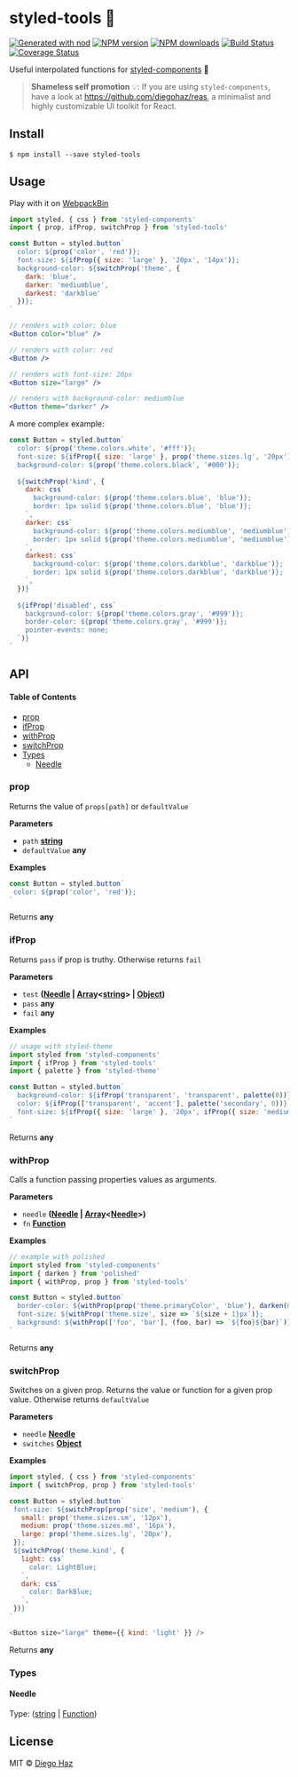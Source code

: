 # styled-tools 💅

[![Generated with nod](https://img.shields.io/badge/generator-nod-2196F3.svg?style=flat-square)](https://github.com/diegohaz/nod)
[![NPM version](https://img.shields.io/npm/v/styled-tools.svg?style=flat-square)](https://npmjs.org/package/styled-tools)
[![NPM downloads](https://img.shields.io/npm/dm/styled-tools.svg?style=flat-square)](https://npmjs.org/package/styled-tools)
[![Build Status](https://img.shields.io/travis/diegohaz/styled-tools/master.svg?style=flat-square)](https://travis-ci.org/diegohaz/styled-tools) [![Coverage Status](https://img.shields.io/codecov/c/github/diegohaz/styled-tools/master.svg?style=flat-square)](https://codecov.io/gh/diegohaz/styled-tools/branch/master)

Useful interpolated functions for [styled-components](https://github.com/styled-components/styled-components) 💅

> **Shameless self promotion** 💡: If you are using `styled-components`, have a look at <https://github.com/diegohaz/reas>, a minimalist and highly customizable UI toolkit for React.

## Install

    $ npm install --save styled-tools

## Usage

Play with it on [WebpackBin](https://www.webpackbin.com/bins/-Kel3KgddZSrD5oK0fIk)

```jsx
import styled, { css } from 'styled-components'
import { prop, ifProp, switchProp } from 'styled-tools'

const Button = styled.button`
  color: ${prop('color', 'red')};
  font-size: ${ifProp({ size: 'large' }, '20px', '14px')};
  background-color: ${switchProp('theme', {
    dark: 'blue', 
    darker: 'mediumblue', 
    darkest: 'darkblue' 
  })};
`

// renders with color: blue
<Button color="blue" />

// renders with color: red
<Button />

// renders with font-size: 20px
<Button size="large" />

// renders with background-color: mediumblue
<Button theme="darker" />
```

A more complex example:

```jsx
const Button = styled.button`
  color: ${prop('theme.colors.white', '#fff')};
  font-size: ${ifProp({ size: 'large' }, prop('theme.sizes.lg', '20px'), prop('theme.sizes.md', '14px'))};
  background-color: ${prop('theme.colors.black', '#000')};
  
  ${switchProp('kind', {
    dark: css`
      background-color: ${prop('theme.colors.blue', 'blue')};
      border: 1px solid ${prop('theme.colors.blue', 'blue')};
    `,
    darker: css`
      background-color: ${prop('theme.colors.mediumblue', 'mediumblue')};
      border: 1px solid ${prop('theme.colors.mediumblue', 'mediumblue')};
    `,
    darkest: css`
      background-color: ${prop('theme.colors.darkblue', 'darkblue')};
      border: 1px solid ${prop('theme.colors.darkblue', 'darkblue')};
    `,
  })}
  
  ${ifProp('disabled', css`
    background-color: ${prop('theme.colors.gray', '#999')};
    border-color: ${prop('theme.colors.gray', '#999')};
    pointer-events: none;
  `)}
`
```

## API

<!-- Generated by documentation.js. Update this documentation by updating the source code. -->

#### Table of Contents

-   [prop](#prop)
-   [ifProp](#ifprop)
-   [withProp](#withprop)
-   [switchProp](#switchprop)
-   [Types](#types)
    -   [Needle](#needle)

### prop

Returns the value of `props[path]` or `defaultValue`

**Parameters**

-   `path` **[string](https://developer.mozilla.org/docs/Web/JavaScript/Reference/Global_Objects/String)** 
-   `defaultValue` **any** 

**Examples**

```javascript
const Button = styled.button`
 color: ${prop('color', 'red')};
`
```

Returns **any** 

### ifProp

Returns `pass` if prop is truthy. Otherwise returns `fail`

**Parameters**

-   `test` **([Needle](#needle) \| [Array](https://developer.mozilla.org/docs/Web/JavaScript/Reference/Global_Objects/Array)&lt;[string](https://developer.mozilla.org/docs/Web/JavaScript/Reference/Global_Objects/String)> | [Object](https://developer.mozilla.org/docs/Web/JavaScript/Reference/Global_Objects/Object))** 
-   `pass` **any** 
-   `fail` **any** 

**Examples**

```javascript
// usage with styled-theme
import styled from 'styled-components'
import { ifProp } from 'styled-tools'
import { palette } from 'styled-theme'

const Button = styled.button`
  background-color: ${ifProp('transparent', 'transparent', palette(0))};
  color: ${ifProp(['transparent', 'accent'], palette('secondary', 0))};
  font-size: ${ifProp({ size: 'large' }, '20px', ifProp({ size: 'medium' }, '16px', '12px'))};
`
```

Returns **any** 

### withProp

Calls a function passing properties values as arguments.

**Parameters**

-   `needle` **([Needle](#needle) \| [Array](https://developer.mozilla.org/docs/Web/JavaScript/Reference/Global_Objects/Array)&lt;[Needle](#needle)>)** 
-   `fn` **[Function](https://developer.mozilla.org/docs/Web/JavaScript/Reference/Statements/function)** 

**Examples**

```javascript
// example with polished
import styled from 'styled-components'
import { darken } from 'polished'
import { withProp, prop } from 'styled-tools'

const Button = styled.button`
  border-color: ${withProp(prop('theme.primaryColor', 'blue'), darken(0.5))};
  font-size: ${withProp('theme.size', size => `${size + 1}px`)};
  background: ${withProp(['foo', 'bar'], (foo, bar) => `${foo}${bar}`)};
`
```

Returns **any** 

### switchProp

Switches on a given prop. Returns the value or function for a given prop value.
Otherwise returns `defaultValue`

**Parameters**

-   `needle` **[Needle](#needle)** 
-   `switches` **[Object](https://developer.mozilla.org/docs/Web/JavaScript/Reference/Global_Objects/Object)** 

**Examples**

```javascript
import styled, { css } from 'styled-components'
import { switchProp, prop } from 'styled-tools'

const Button = styled.button`
 font-size: ${switchProp(prop('size', 'medium'), {
   small: prop('theme.sizes.sm', '12px'),
   medium: prop('theme.sizes.md', '16px'),
   large: prop('theme.sizes.lg', '20px'),
 }};
 ${switchProp('theme.kind', {
   light: css`
     color: LightBlue;
   `,
   dark: css`
     color: DarkBlue;
   `,
 })}
`

<Button size="large" theme={{ kind: 'light' }} />
```

Returns **any** 

### Types




#### Needle

Type: ([string](https://developer.mozilla.org/docs/Web/JavaScript/Reference/Global_Objects/String) \| [Function](https://developer.mozilla.org/docs/Web/JavaScript/Reference/Statements/function))

## License

MIT © [Diego Haz](https://github.com/diegohaz)
